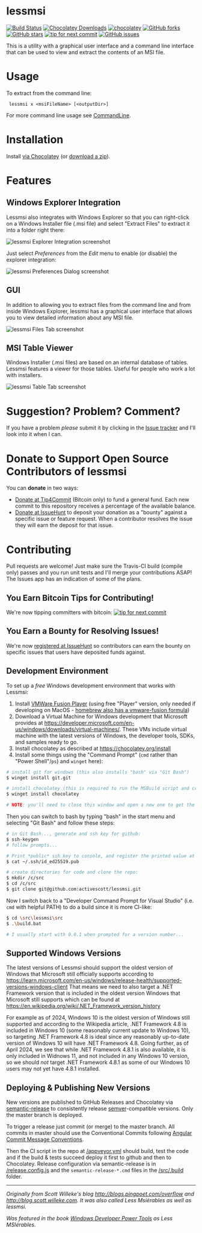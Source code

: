# lessmsi

[![Build Status](https://ci.appveyor.com/api/projects/status/github/activescott/lessmsi?branch=master&svg=true)](https://ci.appveyor.com/project/activescott/lessmsi)
[![Chocolatey Downloads](https://img.shields.io/chocolatey/dt/lessmsi.svg?style=popout)](https://chocolatey.org/packages/lessmsi)
[![chocolatey](https://img.shields.io/chocolatey/v/lessmsi.svg?maxAge=2592000)](https://chocolatey.org/packages/lessmsi)
[![GitHub forks](https://img.shields.io/github/forks/activescott/lessmsi.svg)](https://github.com/activescott/lessmsi/network)
[![GitHub stars](https://img.shields.io/github/stars/activescott/lessmsi.svg)](https://github.com/activescott/lessmsi/stargazers)
[![tip for next commit](https://tip4commit.com/projects/316.svg)](https://tip4commit.com/projects/316)
[![GitHub issues](https://img.shields.io/github/issues/activescott/lessmsi.svg)](https://github.com/activescott/lessmsi/issues)

This is a utility with a graphical user interface and a command line interface that can be used to view and extract the contents of an MSI file.

# Usage

To extract from the command line:

     lessmsi x <msiFileName> [<outputDir>]

For more command line usage see [CommandLine](https://github.com/activescott/lessmsi/wiki/Command-Line).

# Installation

Install [via Chocolatey](https://chocolatey.org/packages/lessmsi) (or [download a zip](https://github.com/activescott/lessmsi/releases/latest)).

# Features

## Windows Explorer Integration

Lessmsi also integrates with Windows Explorer so that you can right-click on a Windows Installer file (.msi file) and select "Extract Files" to extract it into a folder right there:

![lessmsi Explorer Integration screenshot](https://raw.github.com/activescott/lessmsi/master/misc/screenshot-explorerintegration.png)

Just select _Preferences_ from the _Edit_ menu to enable (or disable) the explorer integration:

![lessmsi Preferences Dialog screenshot](https://raw.github.com/activescott/lessmsi/master/misc/screenshot-preferences.png)

## GUI

In addition to allowing you to extract files from the command line and from inside Windows Explorer, lessmsi has a graphical user interface that allows you to view detailed information about any MSI file.

![lessmsi Files Tab screenshot](https://raw.github.com/activescott/lessmsi/master/misc/screenshot-filestab.png)

## MSI Table Viewer

Windows Installer (.msi files) are based on an internal database of tables. Lessmsi features a viewer for those tables. Useful for people who work a lot with installers.

![lessmsi Table Tab screenshot](https://raw.github.com/activescott/lessmsi/master/misc/screenshot-tabletab.png)

# Suggestion? Problem? Comment?

If you have a problem _please_ submit it by clicking in the [Issue tracker](https://github.com/activescott/lessmsi/issues) and I'll look into it when I can.

# Donate to Support Open Source Contributors of lessmsi

You can **donate** in two ways:

- [Donate at Tip4Commit](https://tip4commit.com/github/activescott/lessmsi) (Bitcoin only) to fund a general fund. Each new commit to this repository receives a percentage of the available balance.
- [Donate at IssueHunt](https://issuehunt.io/r/activescott/lessmsi) to deposit your donation as a "bounty" against a specific issue or feature request. When a contributor resolves the issue they will earn the deposit for that issue.

# Contributing

Pull requests are welcome! Just make sure the Travis-CI build (compile only) passes and you run unit tests and I'll merge your contributions ASAP! The Issues app has an indication of some of the plans.

## You Earn Bitcoin Tips for Contributing!

We're now tipping committers with bitcoin: [![tip for next commit](http://tip4commit.com/projects/316.svg)](http://tip4commit.com/projects/316)

## You Earn a Bounty for Resolving Issues!

We're now [registered at IssueHunt](https://issuehunt.io/r/activescott/lessmsi) so contributors can earn the bounty on specific issues that users have deposited funds against.

## Development Environment

To set up a _free_ Windows development environment that works with Lessmsi:

1. Install [VMWare Fusion Player](https://www.vmware.com/products/fusion.html) (using free "Player" version, only needed if developing on MacOS - [homebrew also has a vmware-fusion formula](https://formulae.brew.sh/cask/vmware-fusion))
2. Download a Virtual Machine for Windows development that Microsoft provides at https://developer.microsoft.com/en-us/windows/downloads/virtual-machines/. These VMs include virtual machine with the latest versions of Windows, the developer tools, SDKs, and samples ready to go.
3. Install chocolatey as described at https://chocolatey.org/install
4. Install some things using the "Command Prompt" (`cmd` rather than "Power Shell"/`ps`) and `winget` here):

```sh
# install git for windows (this also installs "bash" via "Git Bash")
$ winget install git.git

# install chocolatey (this is required to run the MSBuild script and create the chocolatey package that is deployed by CI)
$ winget install chocolatey

# NOTE: you'll need to close this window and open a new one to get the cpack and git on the path
```

Then you can switch to bash by typing "bash" in the start menu and selecting "Git Bash" and follow these steps:

```sh
# in Git Bash..., generate and ssh key for github:
$ ssh-keygen
# follow prompts...

# Print *public* ssh key to console, and register the printed value at github at https://github.com/settings/ssh/new by copying the key printed from the prior step into that box
$ cat ~/.ssh/id_ed25519.pub

# create directories for code and clone the repo:
$ mkdir /c/src
$ cd /c/src
$ git clone git@github.com:activescott/lessmsi.git
```

Now I switch back to a "Developer Command Prompt for Visual Studio" (i.e. `cmd` with helpful PATH) to do a build since it is more CI-like:

```sh
$ cd \src\lessmsi\src
$ .\build.bat

# I usually start with 0.0.1 when prompted for a version number...

```

## Supported Windows Versions

The latest versions of Lessmsi should support the oldest version of Windows that Microsoft still officially supports according to https://learn.microsoft.com/en-us/windows/release-health/supported-versions-windows-client
That means we need to also target a .NET Framework version that is included in the oldest version Windows that Microsoft still supports which can be found at https://en.wikipedia.org/wiki/.NET_Framework_version_history

For example as of 2024, Windows 10 is the oldest version of Windows still supported and according to the Wikipedia article, .NET Framework 4.8 is included in Windows 10 (some reasonably current update to Windows 10), so targeting .NET Framework 4.8 is ideal since any reasonably up-to-date version of Windows 10 will have .NET Framework 4.8. Going further, as of April 2024, we see that while .NET Framework 4.8.1 is also available, it is only included in Widnows 11, and not included in any Windows 10 version, so we should *not* target .NET Framework 4.8.1 as some of our Windows 10 users may not yet have 4.8.1 installed.

## Deploying & Publishing New Versions

New versions are published to GitHub Releases and Chocolatey via [semantic-release](https://github.com/semantic-release/semantic-release) to consistently release [semver](https://semver.org/)-compatible versions. Only the master branch is deployed.

To trigger a release just commit (or merge) to the master branch. All commits in master should use the Conventional Commits following [Angular Commit Message Conventions](https://github.com/angular/angular.js/blob/master/DEVELOPERS.md#-git-commit-guidelines).

Then the CI script in the repo at [/appveyor.yml](https://github.com/activescott/lessmsi/blob/master/appveyor.yml) should build, test the code and if the build & tests succeed deploy it first to github and then to Chocolatey. Release configuration via semantic-release is in [/release.config.js](https://github.com/activescott/lessmsi/blob/master/release.config.js) and the `semantic-release-*.cmd` files in the [/src/.build](https://github.com/activescott/lessmsi/tree/master/src/.build) folder.

---

_Originally from Scott Willeke's blog http://blogs.pingpoet.com/overflow and http://blog.scott.willeke.com.
It was also called Less Msiérables as well as lessmsi._

_Was featured in the book [Windows Developer Power Tools](https://www.oreilly.com/library/view/windows-developer-power/0596527543/) as Less MSIérables._

```

```
